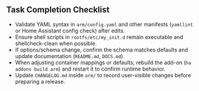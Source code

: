 ## Task Completion Checklist
- Validate YAML syntax in `arm/config.yaml` and other manifests (`yamllint` or Home Assistant config check) after edits.
- Ensure shell scripts in `rootfs/etc/my_init.d` remain executable and shellcheck-clean when possible.
- If options/schema change, confirm the schema matches defaults and update documentation (`README.md`, `DOCS.md`).
- When adjusting container mappings or defaults, rebuild the add-on (`ha addons build arm`) and restart it to confirm runtime behavior.
- Update `CHANGELOG.md` inside `arm/` to record user-visible changes before preparing a release.
